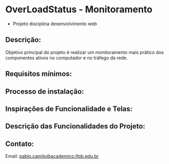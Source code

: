 # OverLoadStatus - Monitoramento
* Projeto disciplina desenvolvimento web

## Descrição:

Objetivo principal do projeto é realizar um monitoramento mais prático dos componentes ativos no computador e no tráfego da rede.

## Requisitos mínimos:

## Processo de instalação:

## Inspirações de Funcionalidade e Telas:

## Descrição das Funcionalidades do Projeto:

## Contato:

Email: pablo.camilo@academico.ifpb.edu.br
